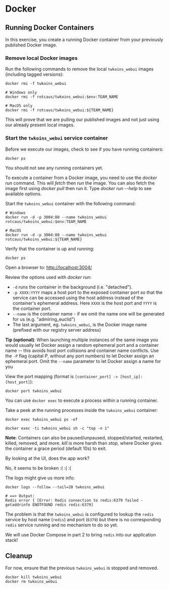 # Docker

## Running Docker Containers

In this exercise, you create a running Docker container from your previously published Docker image.

### Remove local Docker images

Run the following commands to remove the local `twkoins_webui` images (including tagged versions):

```console
docker rmi -f twkoins_webui

# Windows only
docker rmi -f rotcaus/twkoins_webui:$env:TEAM_NAME

# MacOS only
docker rmi -f rotcaus/twkoins_webui:${TEAM_NAME}
```

This will prove that we are pulling our published images and not just using our already present local images.

### Start the `twkoins_webui` service container

Before we execute our images, check to see if you have running containers:

```console
docker ps
```

You should not see any running containers yet.

To execute a container from a Docker image, you need to use the _docker run_ command. This will _fetch_ then _run_ the image. You can also fetch the image first using _docker pull_ then run it. Type _docker run --help_ to see available options.

Start the `twkoins_webui` container with the following command:

```console
# Windows
docker run -d -p 3004:80 --name twkoins_webui rotcaus/twkoins_webui:$env:TEAM_NAME

# MacOS
docker run -d -p 3004:80 --name twkoins_webui rotcaus/twkoins_webui:${TEAM_NAME}
```

Verify that the container is up and running:

```console
docker ps
```

Open a browser to: <http://localhost:3004/>

Review the options used with _docker run_:

- `-d` runs the container in the background (i.e. "detached").
- `-p XXXX:YYYY` maps a host port to the exposed container port so that the service can be accessed using the host address instead of the container's ephemeral address. Here `XXXX` is the host port and `YYYY` is the container port.
- `--name` is the container name - if we omit the name one will be generated for us (e.g. "admiring_euclid")
- The last argument, eg. `twkoins_webui`, is the Docker image name (prefixed with our registry server address)

**Tip (optional)**: When launching multiple instances of the same image you would usually let Docker assign a random ephemeral port and a container name -- this avoids host port collisions and container name conflicts. Use the `-P` flag (capital _P_, without any port numbers) to let Docker assign an ephemeral port. Omit the `--name` parameter to let Docker assign a name for you

View the port mapping (format is `[container_port] -> [host_ip]:[host_port]`):

```console
docker port twkoins_webui
```

You can use `docker exec` to execute a process within a running container.

Take a peek at the running processes inside the `twkoins_webui` container:

```console
docker exec twkoins_webui ps -ef
```

```console
docker exec -ti twkoins_webui sh -c "top -n 1"
```

**Note**: Containers can also be paused/unpaused, stopped/started, restarted, killed, removed, and more. _kill_ is more harsh than _stop_, where Docker gives the container a grace period (default 10s) to exit.

By looking at the UI, does the app work?

No, it seems to be broken :( :( :(

The logs might give us more info:

```console
docker logs --follow --tail=20 twkoins_webui
```

```output
# ==> Output:
Redis error { [Error: Redis connection to redis:6379 failed - getaddrinfo ENOTFOUND redis redis:6379]
```

The problem is that the `twkoins_webui` is configured to lookup the `redis` service by host name (`redis`) and port (`6379`) but there is no corresponding `redis` service running and no mechanism to do so yet.

We will use Docker Compose in part 2 to bring `redis` into our application stack!

## Cleanup

For now, ensure that the previous `twkoins_webui` is stopped and removed.

```console
docker kill twkoins_webui
docker rm twkoins_webui
```
